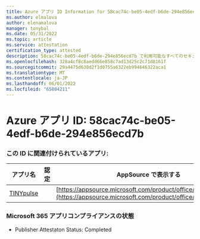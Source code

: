 ```yaml
---
title: Azure アプリ ID Information for 58cac74c-be05-4edf-b6de-294e856ecd7b
ms.author: elmalova
author: elenamalova
manager: tonybal
ms.date: 05/31/2022
ms.topic: article
ms.service: attestation
certification_type: attested
description: 58cac74c-be05-4edf-b6de-294e856ecd7b で利用可能なすべてのセキュリティとコンプライアンス情報。
ms.openlocfilehash: 328a4cf8c8aedd66e858c7ad13d25c2c71d8161f
ms.sourcegitcommit: 29a4475d630d2f1d0755a6322eb994646322aca1
ms.translationtype: MT
ms.contentlocale: ja-JP
ms.lasthandoff: 06/01/2022
ms.locfileid: "65804211"
---
```

# <a name="azure-app-id-58cac74c-be05-4edf-b6de-294e856ecd7b"></a>Azure アプリ ID: 58cac74c-be05-4edf-b6de-294e856ecd7b


### <a name="apps-associated-with-this-id"></a>この ID に関連付けられているアプリ:
| **アプリ名** | **認定** | **AppSource で表示する** |
|--------------|---------------|-----------------------|
| [TINYpulse](../forward/WA104381729.md) |  | [https://appsource.microsoft.com/product/office/WA104381729](https://appsource.microsoft.com/product/office/WA104381729) |

### <a name="microsoft-365-app-compliance-status"></a>Microsoft 365 アプリコンプライアンスの状態
- Publisher Attestaton Status: Completed
